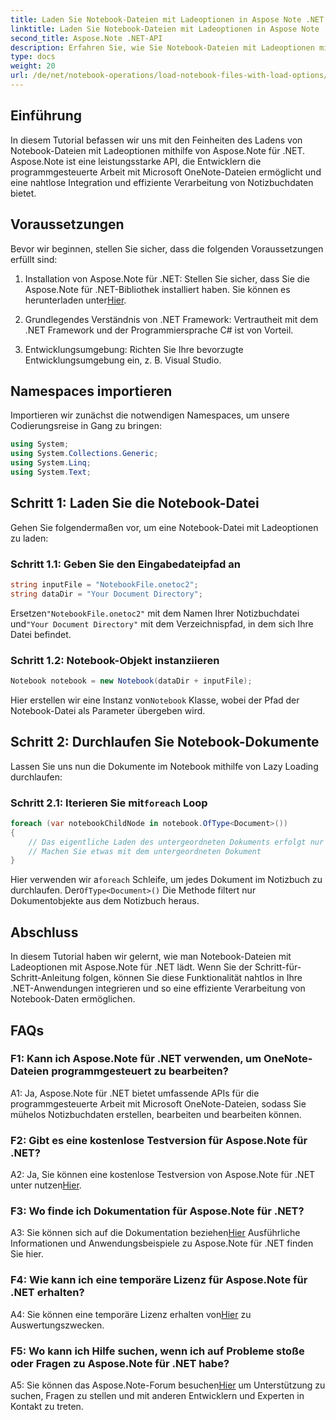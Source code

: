 ```yaml
---
title: Laden Sie Notebook-Dateien mit Ladeoptionen in Aspose Note .NET
linktitle: Laden Sie Notebook-Dateien mit Ladeoptionen in Aspose Note .NET
second_title: Aspose.Note .NET-API
description: Erfahren Sie, wie Sie Notebook-Dateien mit Ladeoptionen mit Aspose.Note für .NET laden. Integrieren Sie diese Funktionalität nahtlos in Ihre .NET-Anwendungen für eine effiziente Verarbeitung von Notebook-Daten.
type: docs
weight: 20
url: /de/net/notebook-operations/load-notebook-files-with-load-options/
---
```

## Einführung

In diesem Tutorial befassen wir uns mit den Feinheiten des Ladens von Notebook-Dateien mit Ladeoptionen mithilfe von Aspose.Note für .NET. Aspose.Note ist eine leistungsstarke API, die Entwicklern die programmgesteuerte Arbeit mit Microsoft OneNote-Dateien ermöglicht und eine nahtlose Integration und effiziente Verarbeitung von Notizbuchdaten bietet.

## Voraussetzungen

Bevor wir beginnen, stellen Sie sicher, dass die folgenden Voraussetzungen erfüllt sind:

1.  Installation von Aspose.Note für .NET: Stellen Sie sicher, dass Sie die Aspose.Note für .NET-Bibliothek installiert haben. Sie können es herunterladen unter[Hier](https://releases.aspose.com/note/net/).

2. Grundlegendes Verständnis von .NET Framework: Vertrautheit mit dem .NET Framework und der Programmiersprache C# ist von Vorteil.

3. Entwicklungsumgebung: Richten Sie Ihre bevorzugte Entwicklungsumgebung ein, z. B. Visual Studio.

## Namespaces importieren

Importieren wir zunächst die notwendigen Namespaces, um unsere Codierungsreise in Gang zu bringen:

```csharp
using System;
using System.Collections.Generic;
using System.Linq;
using System.Text;
```

## Schritt 1: Laden Sie die Notebook-Datei

Gehen Sie folgendermaßen vor, um eine Notebook-Datei mit Ladeoptionen zu laden:

### Schritt 1.1: Geben Sie den Eingabedateipfad an

```csharp
string inputFile = "NotebookFile.onetoc2";
string dataDir = "Your Document Directory";
```

 Ersetzen`"NotebookFile.onetoc2"` mit dem Namen Ihrer Notizbuchdatei und`"Your Document Directory"` mit dem Verzeichnispfad, in dem sich Ihre Datei befindet.

### Schritt 1.2: Notebook-Objekt instanziieren

```csharp
Notebook notebook = new Notebook(dataDir + inputFile);
```

 Hier erstellen wir eine Instanz von`Notebook` Klasse, wobei der Pfad der Notebook-Datei als Parameter übergeben wird.

## Schritt 2: Durchlaufen Sie Notebook-Dokumente

Lassen Sie uns nun die Dokumente im Notebook mithilfe von Lazy Loading durchlaufen:

###  Schritt 2.1: Iterieren Sie mit`foreach` Loop

```csharp
foreach (var notebookChildNode in notebook.OfType<Document>()) 
{
    // Das eigentliche Laden des untergeordneten Dokuments erfolgt nur hier.
    // Machen Sie etwas mit dem untergeordneten Dokument
}
```

 Hier verwenden wir a`foreach` Schleife, um jedes Dokument im Notizbuch zu durchlaufen. Der`OfType<Document>()` Die Methode filtert nur Dokumentobjekte aus dem Notizbuch heraus.

## Abschluss

In diesem Tutorial haben wir gelernt, wie man Notebook-Dateien mit Ladeoptionen mit Aspose.Note für .NET lädt. Wenn Sie der Schritt-für-Schritt-Anleitung folgen, können Sie diese Funktionalität nahtlos in Ihre .NET-Anwendungen integrieren und so eine effiziente Verarbeitung von Notebook-Daten ermöglichen.

## FAQs

### F1: Kann ich Aspose.Note für .NET verwenden, um OneNote-Dateien programmgesteuert zu bearbeiten?

A1: Ja, Aspose.Note für .NET bietet umfassende APIs für die programmgesteuerte Arbeit mit Microsoft OneNote-Dateien, sodass Sie mühelos Notizbuchdaten erstellen, bearbeiten und bearbeiten können.

### F2: Gibt es eine kostenlose Testversion für Aspose.Note für .NET?

A2: Ja, Sie können eine kostenlose Testversion von Aspose.Note für .NET unter nutzen[Hier](https://releases.aspose.com/).

### F3: Wo finde ich Dokumentation für Aspose.Note für .NET?

 A3: Sie können sich auf die Dokumentation beziehen[Hier](https://reference.aspose.com/note/net/) Ausführliche Informationen und Anwendungsbeispiele zu Aspose.Note für .NET finden Sie hier.

### F4: Wie kann ich eine temporäre Lizenz für Aspose.Note für .NET erhalten?

 A4: Sie können eine temporäre Lizenz erhalten von[Hier](https://purchase.aspose.com/temporary-license/) zu Auswertungszwecken.

### F5: Wo kann ich Hilfe suchen, wenn ich auf Probleme stoße oder Fragen zu Aspose.Note für .NET habe?

 A5: Sie können das Aspose.Note-Forum besuchen[Hier](https://forum.aspose.com/c/note/28) um Unterstützung zu suchen, Fragen zu stellen und mit anderen Entwicklern und Experten in Kontakt zu treten.